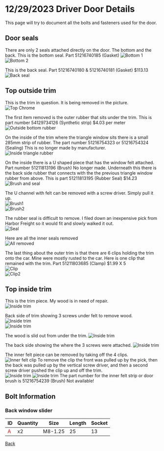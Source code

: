 # 12/29/2023 Driver Door Details
This page will try to document all the bolts and fasteners used for the door.  

## Door seals  
There are only 2 seals attached directly on the door.  The bottom and the back.  This is the bottom seal.  Part 51216740185 (Gasket) 
![Bottom 1](../Images/Door/bottom_seal.jpeg)  
![Bottom 2](../Images/Door/bottom_seal2.jpeg)  

This is the back seal.  Part 51216740180 & 51216740181 (Gasket) $113.13
![Back seal](../Images/Door/back_seal.jpeg)  

## Top outside trim
This is the trim in question.  It is being removed in the picture.  
![Top Chrome](../Images/Door/OuterTrim.jpeg) 

The first item removed is the outer rubber that sits under the trim.  This is part number 54129734126 (Synthetic strip)  $4.03 per meter  
![Outside bottom rubber](../Images/Door/outsidetoptrim_rubber.jpeg) 

On the inside of the trim where the triangle window sits there is a small 285mm strip of rubber.  The part number 51216754323 or 51216754324 (Sealing)  This is no longer made by manufacturer.  
![Inside triangle rubber](../Images/Door/sealing_rubber.jpeg) 

On the inside there is a U shaped piece that has the window felt attached.  Part number 51211813196 (Brush)  No longer made.  Underneath this there is the back side rubber that connects with the the previous triangle window rubber from above.  This is part 51211813195 (Rubber Seal)  $14.23  
![Brush and seal](../Images/Door/inside_upper_trim.jpeg)  

The U channel with felt can be removed with a screw driver.  Simply pull it up.  
![Brush1](../Images/Door/remove_felt.jpeg)    
![Brush2](../Images/Door/felt_removed.jpeg)    

The rubber seal is difficult to remove.  I filed down an inexpensive pick from Harbor Freight so it would fit and slowly walked it out.  
![Seal](../Images/Door/pick_rubber_seal.jpeg)  

Here are all the inner seals removed  
![All removed](../Images/Door/inner_seals_removed.jpeg)  

The last thing about the outer trim is that there are 6 clips holding the trim onto the car.  Mine were mostly rusted to the car.  Here is one clip that remained with the trim.  Part 51211803685 (Clamp)  $1.99 X 5  
![Clip](../Images/Door/mounting_clip.jpeg)  
![Clip2](../Images/Door/mounting_clip2.jpeg)  

## Top inside trim
This is the trim piece.  My wood is in need of repair.  
![Inside trim](../Images/Door/inside_trim.jpeg)  

Back side of trim showing 3 screws under felt to remove wood.  
![Inside trim](../Images/Door/inside_trim_back.jpeg)    
![Inside trim](../Images/Door/wood_screws.jpeg) 

The wood is slid out from under the trim.
![Inside trim](../Images/Door/wood_removal.jpeg)  

The back side showing the where the 3 screws were attached.
![Inside trim](../Images/Door/wood_back.jpeg)  

The inner felt piece can be removed by taking off the 4 clips.  
![Inner felt clip](../Images/Door/inner_felt_clip.jpeg) 
To remove the clip the front was pulled up by the pick, then the back was pulled up by the vertical screw driver, and then a second screw driver pushed the clip up and off the trim.  
![Inside trim](../Images/Door/spread_clip.jpeg) 
![Inside trim](../Images/Door/remove_clip.jpeg) 
The part number for the inner felt strip or door brush is 51216754239 (Brush) Not available!  

## Bolt Information
### Back window slider
|ID|Quantity|Size|Length|Socket|
|--|--------|----|------|------|
|<font style='color:red'>A</font>|x2|M8-1.25|25|13|

[Back](../readme.md)
